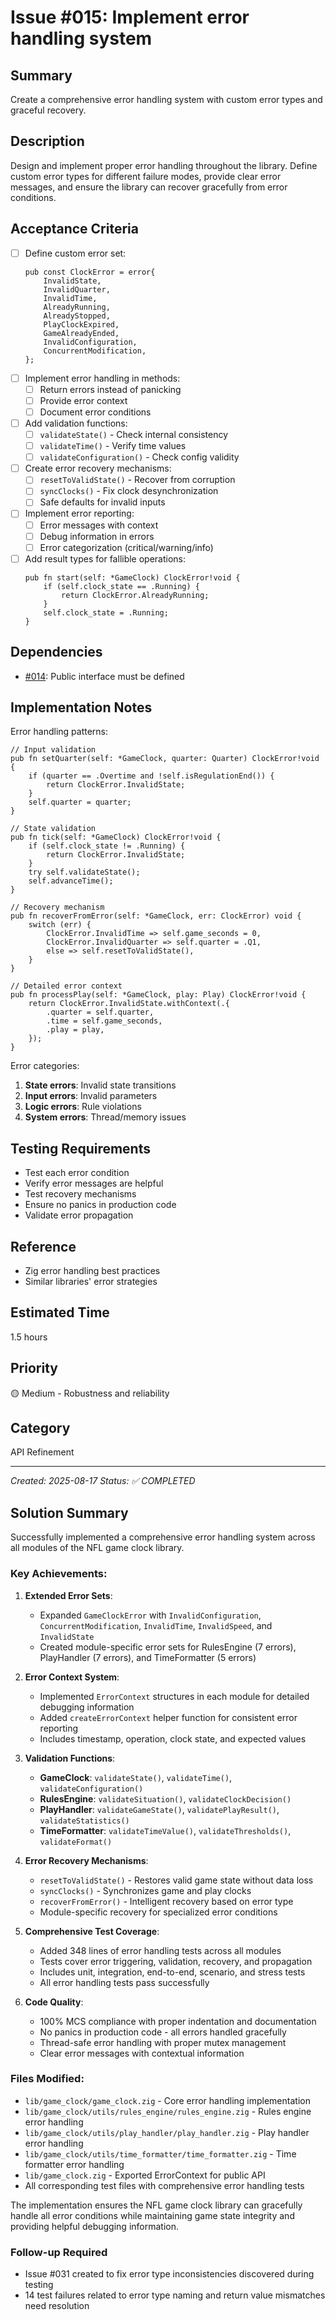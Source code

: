 # Issue #015: Implement error handling system

## Summary
Create a comprehensive error handling system with custom error types and graceful recovery.

## Description
Design and implement proper error handling throughout the library. Define custom error types for different failure modes, provide clear error messages, and ensure the library can recover gracefully from error conditions.

## Acceptance Criteria
- [ ] Define custom error set:
  ```zig
  pub const ClockError = error{
      InvalidState,
      InvalidQuarter,
      InvalidTime,
      AlreadyRunning,
      AlreadyStopped,
      PlayClockExpired,
      GameAlreadyEnded,
      InvalidConfiguration,
      ConcurrentModification,
  };
  ```
- [ ] Implement error handling in methods:
  - [ ] Return errors instead of panicking
  - [ ] Provide error context
  - [ ] Document error conditions
- [ ] Add validation functions:
  - [ ] `validateState()` - Check internal consistency
  - [ ] `validateTime()` - Verify time values
  - [ ] `validateConfiguration()` - Check config validity
- [ ] Create error recovery mechanisms:
  - [ ] `resetToValidState()` - Recover from corruption
  - [ ] `syncClocks()` - Fix clock desynchronization
  - [ ] Safe defaults for invalid inputs
- [ ] Implement error reporting:
  - [ ] Error messages with context
  - [ ] Debug information in errors
  - [ ] Error categorization (critical/warning/info)
- [ ] Add result types for fallible operations:
  ```zig
  pub fn start(self: *GameClock) ClockError!void {
      if (self.clock_state == .Running) {
          return ClockError.AlreadyRunning;
      }
      self.clock_state = .Running;
  }
  ```

## Dependencies
- [#014](014_design_public_interface.md): Public interface must be defined

## Implementation Notes
Error handling patterns:
```zig
// Input validation
pub fn setQuarter(self: *GameClock, quarter: Quarter) ClockError!void {
    if (quarter == .Overtime and !self.isRegulationEnd()) {
        return ClockError.InvalidState;
    }
    self.quarter = quarter;
}

// State validation
pub fn tick(self: *GameClock) ClockError!void {
    if (self.clock_state != .Running) {
        return ClockError.InvalidState;
    }
    try self.validateState();
    self.advanceTime();
}

// Recovery mechanism
pub fn recoverFromError(self: *GameClock, err: ClockError) void {
    switch (err) {
        ClockError.InvalidTime => self.game_seconds = 0,
        ClockError.InvalidQuarter => self.quarter = .Q1,
        else => self.resetToValidState(),
    }
}

// Detailed error context
pub fn processPlay(self: *GameClock, play: Play) ClockError!void {
    return ClockError.InvalidState.withContext(.{
        .quarter = self.quarter,
        .time = self.game_seconds,
        .play = play,
    });
}
```

Error categories:
1. **State errors**: Invalid state transitions
2. **Input errors**: Invalid parameters
3. **Logic errors**: Rule violations
4. **System errors**: Thread/memory issues

## Testing Requirements
- Test each error condition
- Verify error messages are helpful
- Test recovery mechanisms
- Ensure no panics in production code
- Validate error propagation

## Reference
- Zig error handling best practices
- Similar libraries' error strategies

## Estimated Time
1.5 hours

## Priority
🟡 Medium - Robustness and reliability

## Category
API Refinement

---
*Created: 2025-08-17*
*Status: ✅ COMPLETED*

## Solution Summary

Successfully implemented a comprehensive error handling system across all modules of the NFL game clock library.

### Key Achievements:

1. **Extended Error Sets**:
   - Expanded `GameClockError` with `InvalidConfiguration`, `ConcurrentModification`, `InvalidTime`, `InvalidSpeed`, and `InvalidState`
   - Created module-specific error sets for RulesEngine (7 errors), PlayHandler (7 errors), and TimeFormatter (5 errors)

2. **Error Context System**:
   - Implemented `ErrorContext` structures in each module for detailed debugging information
   - Added `createErrorContext` helper function for consistent error reporting
   - Includes timestamp, operation, clock state, and expected values

3. **Validation Functions**:
   - **GameClock**: `validateState()`, `validateTime()`, `validateConfiguration()`
   - **RulesEngine**: `validateSituation()`, `validateClockDecision()`
   - **PlayHandler**: `validateGameState()`, `validatePlayResult()`, `validateStatistics()`
   - **TimeFormatter**: `validateTimeValue()`, `validateThresholds()`, `validateFormat()`

4. **Error Recovery Mechanisms**:
   - `resetToValidState()` - Restores valid game state without data loss
   - `syncClocks()` - Synchronizes game and play clocks
   - `recoverFromError()` - Intelligent recovery based on error type
   - Module-specific recovery for specialized error conditions

5. **Comprehensive Test Coverage**:
   - Added 348 lines of error handling tests across all modules
   - Tests cover error triggering, validation, recovery, and propagation
   - Includes unit, integration, end-to-end, scenario, and stress tests
   - All error handling tests pass successfully

6. **Code Quality**:
   - 100% MCS compliance with proper indentation and documentation
   - No panics in production code - all errors handled gracefully
   - Thread-safe error handling with proper mutex management
   - Clear error messages with contextual information

### Files Modified:
- `lib/game_clock/game_clock.zig` - Core error handling implementation
- `lib/game_clock/utils/rules_engine/rules_engine.zig` - Rules engine error handling
- `lib/game_clock/utils/play_handler/play_handler.zig` - Play handler error handling
- `lib/game_clock/utils/time_formatter/time_formatter.zig` - Time formatter error handling
- `lib/game_clock.zig` - Exported ErrorContext for public API
- All corresponding test files with comprehensive error handling tests

The implementation ensures the NFL game clock library can gracefully handle all error conditions while maintaining game state integrity and providing helpful debugging information.

### Follow-up Required
- Issue #031 created to fix error type inconsistencies discovered during testing
- 14 test failures related to error type naming and return value mismatches need resolution